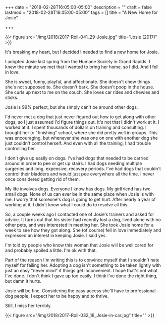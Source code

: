 +++
date = "2018-02-28T16:05:00-05:00"
description = ""
draft = false
lastmod = "2018-02-28T16:05:00-05:00"
tags = []
title = "A New Home for Josie"

+++

{{< figure src="/img/2018/2017-Roll-041_29-Josie.jpg"  title="Josie (2017)" >}}

It's breaking my heart, but I decided I needed to find a new home for Josie.

I adopted Josie last spring from the Humane Society in Grand Rapids. I knew the
minute we met that I wanted to bring her home, so I did. And I fell in love.

She is sweet, funny, playful, and affectionate. She doesn't chew things she's
not supposed to. She doesn't bark. She doesn't poop in the house. She curls up
next to me on the couch. She loves car rides and chewies and sticks.

Josie is 99% perfect, but she simply can't be around other dogs.

I'd never met a dog that just never figured out how to get along with other
dogs, so I just assumed I'd figure things out. It's not that I didn't work at
it. I worked at it. I spent thousands of dollars on training and consulting. I
brought her to "finishing" school, where she did pretty well in groups. This was
encouraging, but whenever she was one on one with another dog she just couldn't
control herself. And even with all the training, I had trouble controlling her.

I don't give up easily on dogs. I've had dogs that needed to be carried around
in order to pee or get up stairs. I had dogs needing multiple surgeries and
long, expensive, recovery periods. I've had dogs that couldn't control their
bladders and would just pee everywhere all the time. I never once considered
getting rid of them.

My life involves dogs. Everyone I know has dogs. My girlfriend has two small
dogs. None of us can ever be in the same place when Josie is with me. I worry
that someone's dog is going to get hurt. After nearly a year of working at it, I
didn't know what I could do to resolve all this.

So, a couple weeks ago I contacted one of Josie's trainers and asked for advice.
It turns out that his sister had recently lost a dog, lived alone with no other
pets, and was interested in meeting her. She took Josie home for a week to see
how they got along. She (of course) fell in love immediately and expressed an
interest in keeping Josie. I said yes.

I'm told by people who know this woman that Josie will be well cared for and
probably spoiled a little. I'm ok with that.

Part of the reason I'm writing this is to convince myself that I shouldn't hate
myself for failing her. Adopting a dog isn't something to be taken lightly with
just an easy "never mind" if things get inconvenient. I hope that's not what
I've done. I don't think I gave up too easily. I think I've done the right
thing, but damn it hurts.

Josie will be fine. Considering the easy access she'll have to professional dog
people, I expect her to be happy and to thrive.

Still, I miss her terribly.

{{< figure src="/img/2018/2017-Roll-032_18_Josie-in-car.jpg"  title="" >}}
